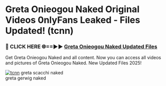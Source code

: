 # Greta Onieogou Naked Original Videos 0nlyFans Leaked - Files Updated! (tcnn)

<h3>🔴 CLICK HERE 🌐==►► <a href="https://tinyurl.com/up5wt9bj" rel="nofollow">Greta Onieogou Naked Updated Files</a></h3>

Get Greta Onieogou Naked and all content. Now you can access all videos and pictures of Greta Onieogou Naked. New Updated Files 2025!

[![tcnn](https://i.imgur.com/ABiUzMV.gif)](https://tinyurl.com/up5wt9bj)
greta scacchi naked<br>
greta gerwig naked